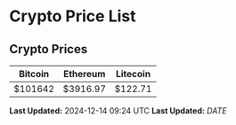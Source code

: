 # Crypto Price List

## Crypto Prices
| Bitcoin | Ethereum | Litecoin |
| ------- | -------- | -------- |
| $101642 | $3916.97 | $122.71 |
**Last Updated:** 2024-12-14 09:24 UTC
**Last Updated:** $DATE$
